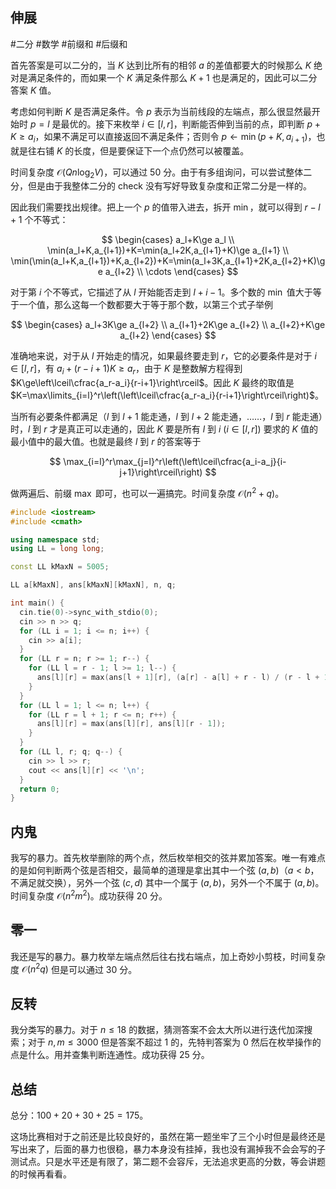 ## 伸展

#二分 #数学 #前缀和 #后缀和 

首先答案是可以二分的，当 $K$ 达到比所有的相邻 $a$ 的差值都要大的时候那么 $K$ 绝对是满足条件的，而如果一个 $K$ 满足条件那么 $K+1$ 也是满足的，因此可以二分答案 $K$ 值。

考虑如何判断 $K$ 是否满足条件。令 $p$ 表示为当前线段的左端点，那么很显然最开始时 $p=l$ 是最优的。接下来枚举 $i\in [l,r]$，判断能否伸到当前的点，即判断 $p+K\ge a_i$，如果不满足可以直接返回不满足条件；否则令 $p\gets \min(p+K,a_{i+1})$，也就是往右铺 $K$ 的长度，但是要保证下一个点仍然可以被覆盖。

时间复杂度 $\mathcal O(Qn\log_2 V)$，可以通过 $50$ 分。由于有多组询问，可以尝试整体二分，但是由于我整体二分的 check 没有写好导致复杂度和正常二分是一样的。

因此我们需要找出规律。把上一个 $p$ 的值带入进去，拆开 $\min$，就可以得到 $r-l+1$ 个不等式：

$$
\begin{cases}
a_l+K\ge a_l \\
\min(a_l+K,a_{l+1})+K=\min(a_l+2K,a_{l+1}+K)\ge a_{l+1} \\
\min(\min(a_l+K,a_{l+1})+K,a_{l+2})+K=\min(a_l+3K,a_{l+1}+2K,a_{l+2}+K)\ge a_{l+2} \\
\cdots
\end{cases}
$$

对于第 $i$ 个不等式，它描述了从 $l$ 开始能否走到 $l+i-1$。多个数的 $\min$ 值大于等于一个值，那么这每一个数都要大于等于那个数，以第三个式子举例

$$
\begin{cases}
a_l+3K\ge a_{l+2} \\
a_{l+1}+2K\ge a_{l+2} \\
a_{l+2}+K\ge a_{l+2}
\end{cases}
$$

准确地来说，对于从 $l$ 开始走的情况，如果最终要走到 $r$，它的必要条件是对于 $i\in[l,r]$，有 $a_i+(r-i+1)K\ge a_r$，由于 $K$ 是整数解方程得到 $K\ge\left\lceil\cfrac{a_r-a_i}{r-i+1}\right\rceil$。因此 $K$ 最终的取值是 $K=\max\limits_{i=l}^r\left(\left\lceil\cfrac{a_r-a_i}{r-i+1}\right\rceil\right)$。

当所有必要条件都满足（$l$ 到 $l+1$ 能走通，$l$ 到 $l+2$ 能走通，……，$l$ 到 $r$ 能走通）时，$l$ 到 $r$ 才是真正可以走通的，因此 $K$ 要是所有 $l$ 到 $i$ $(i\in[l,r])$ 要求的 $K$ 值的最小值中的最大值。也就是最终 $l$ 到 $r$ 的答案等于

$$
\max_{i=l}^r\max_{j=l}^r\left(\left\lceil\cfrac{a_i-a_j}{i-j+1}\right\rceil\right)
$$

做两遍后、前缀 $\max$ 即可，也可以一遍搞完。时间复杂度 $\mathcal O(n^2+q)$。

```cpp
#include <iostream>
#include <cmath>

using namespace std;
using LL = long long;

const LL kMaxN = 5005;

LL a[kMaxN], ans[kMaxN][kMaxN], n, q;

int main() {
  cin.tie(0)->sync_with_stdio(0);
  cin >> n >> q;
  for (LL i = 1; i <= n; i++) {
    cin >> a[i];
  }
  for (LL r = n; r >= 1; r--) {
    for (LL l = r - 1; l >= 1; l--) {
      ans[l][r] = max(ans[l + 1][r], (a[r] - a[l] + r - l) / (r - l + 1));
    }
  }
  for (LL l = 1; l <= n; l++) {
    for (LL r = l + 1; r <= n; r++) {
      ans[l][r] = max(ans[l][r], ans[l][r - 1]);
    }
  }
  for (LL l, r; q; q--) {
    cin >> l >> r;
    cout << ans[l][r] << '\n';
  }
  return 0;
}
```

## 内鬼

我写的暴力。首先枚举删除的两个点，然后枚举相交的弦并累加答案。唯一有难点的是如何判断两个弦是否相交，最简单的道理是拿出其中一个弦 $(a,b)$（$a<b$，不满足就交换），另外一个弦 $(c,d)$ 其中一个属于 $(a,b)$，另外一个不属于 $(a,b)$。时间复杂度 $\mathcal O(n^2m^2)$。成功获得 $20$ 分。

## 零一

我还是写的暴力。暴力枚举左端点然后往右找右端点，加上奇妙小剪枝，时间复杂度 $\mathcal O(n^2q)$ 但是可以通过 $30$ 分。

## 反转

我分类写的暴力。对于 $n\le 18$ 的数据，猜测答案不会太大所以进行迭代加深搜索；对于 $n,m\le 3000$ 但是答案不超过 $1$ 的，先特判答案为 $0$ 然后在枚举操作的点是什么。用并查集判断连通性。成功获得 $25$ 分。

## 总结

总分：$100+20+30+25=175$。

这场比赛相对于之前还是比较良好的，虽然在第一题坐牢了三个小时但是最终还是写出来了，后面的暴力也很稳，暴力本身没有挂掉，我也没有漏掉我不会会写的子测试点。只是水平还是有限了，第二题不会容斥，无法追求更高的分数，等会讲题的时候再看看。